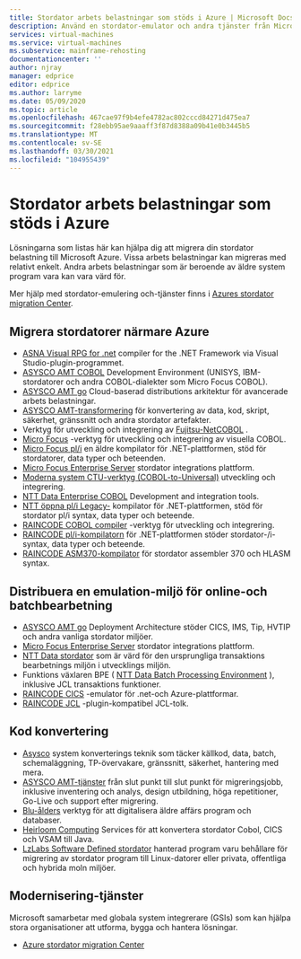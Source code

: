 ```yaml
---
title: Stordator arbets belastningar som stöds i Azure | Microsoft Docs
description: Använd en stordator-emulator och andra tjänster från Microsofts partner för att vara värd för dina stordator arbets belastningar, till exempel IBM Z-baserade system med hjälp av Microsoft Azure.
services: virtual-machines
ms.service: virtual-machines
ms.subservice: mainframe-rehosting
documentationcenter: ''
author: njray
manager: edprice
editor: edprice
ms.author: larryme
ms.date: 05/09/2020
ms.topic: article
ms.openlocfilehash: 467cae97f9b4efe4782ac802cccd84271d475ea7
ms.sourcegitcommit: f28ebb95ae9aaaff3f87d8388a09b41e0b3445b5
ms.translationtype: MT
ms.contentlocale: sv-SE
ms.lasthandoff: 03/30/2021
ms.locfileid: "104955439"
---
```

# <a name="mainframe-workloads-supported-on-azure"></a>Stordator arbets belastningar som stöds i Azure

Lösningarna som listas här kan hjälpa dig att migrera din stordator belastning till Microsoft Azure. Vissa arbets belastningar kan migreras med relativt enkelt. Andra arbets belastningar som är beroende av äldre system program vara kan vara värd för. 

Mer hjälp med stordator-emulering och-tjänster finns i [Azures stordator migration Center](https://azure.microsoft.com/migration/mainframe/).

## <a name="migrate-mainframe-closer-to-azure"></a>Migrera stordatorer närmare Azure

- [ASNA Visual RPG for .net](https://asna.com/us/products/visual-rpg) compiler for the .NET Framework via Visual Studio-plugin-programmet.
- [ASYSCO AMT COBOL](https://www.asysco.com/cobol/) Development Environment (UNISYS, IBM-stordatorer och andra COBOL-dialekter som Micro Focus COBOL).
- [ASYSCO AMT go](https://www.asysco.com/amt-go/) Cloud-baserad distributions arkitektur för avancerade arbets belastningar.
- [ASYSCO AMT-transformering](https://www.asysco.com/amt-transform/) för konvertering av data, kod, skript, säkerhet, gränssnitt och andra stordator artefakter.
- Verktyg för utveckling och integrering av [Fujitsu-NetCOBOL](https://www.fujitsu.com/global/products/software/developer-tool/netcobol/) .
- [Micro Focus](https://www.microfocus.com/products/visual-cobol/) -verktyg för utveckling och integrering av visuella COBOL.
- [Micro Focus pl/i](https://www.microfocus.com/campaign/download/pli-modernization/) en äldre kompilator för .NET-plattformen, stöd för stordatorer, data typer och beteenden.
- [Micro Focus Enterprise Server](https://www.microfocus.com/products/enterprise-suite/enterprise-server/) stordator integrations plattform.
- [Moderna system CTU-verktyg (COBOL-to-Universal)](https://modernsystems.com/automatic-cobol-to-java-conversion/) utveckling och integrering.
- [NTT Data Enterprise COBOL](https://us.nttdata.com/en/digital/application-development-and-modernization) Development and integration tools.
- [NTT öppna pl/i Legacy-](https://us.nttdata.com/en/digital/application-development-and-modernization) kompilator för .NET-plattformen, stöd för stordator pl/i syntax, data typer och beteende.
- [RAINCODE COBOL compiler](https://www.raincode.com/products/cobol/) -verktyg för utveckling och integrering.
- [RAINCODE pl/i-kompilatorn](https://www.raincode.com/products/pli/) för .NET-plattformen stöder stordator-/i-syntax, data typer och beteende.
- [RAINCODE ASM370-kompilator](https://www.raincode.com/technical-landscape/asm370/) för stordator assembler 370 och HLASM syntax.

## <a name="deploy-an-emulation-environment-for-online-and-batch-processing"></a>Distribuera en emulation-miljö för online-och batchbearbetning

- [ASYSCO AMT go](https://www.asysco.com/amt-go/) Deployment Architecture stöder CICS, IMS, Tip, HVTIP och andra vanliga stordator miljöer.
- [Micro Focus Enterprise Server](https://www.microfocus.com/products/enterprise-suite/enterprise-server/) stordator integrations plattform.
- [NTT Data stordator](https://us.nttdata.com/en/-/media/assets/white-paper/apps-mainframe-re-hosting-development-environment-whitepaper.pdf) som är värd för den ursprungliga transaktions bearbetnings miljön i utvecklings miljön.
- Funktions växlaren BPE ( [NTT Data Batch Processing Environment](https://us.nttdata.com/en/-/media/assets/white-paper/apps-mainframe-re-hosting-development-environment-whitepaper.pdf) ), inklusive JCL transaktions funktioner.
- [RAINCODE CICS](https://www.raincode.com/technical-landscape/cics/) -emulator för .net-och Azure-plattformar.
- [RAINCODE JCL](https://www.raincode.com/products/jcl/) -plugin-kompatibel JCL-tolk.

## <a name="code-conversion"></a>Kod konvertering

- [Asysco](https://www.asysco.com/azure-cloud/) system konverterings teknik som täcker källkod, data, batch, schemaläggning, TP-övervakare, gränssnitt, säkerhet, hantering med mera.
- [ASYSCO AMT-tjänster](https://www.asysco.com/migration-services/) från slut punkt till slut punkt för migreringsjobb, inklusive inventering och analys, design utbildning, höga repetitioner, Go-Live och support efter migrering.
- [Blu-ålders](https://www.bluage.com/) verktyg för att digitalisera äldre affärs program och databaser.
- [Heirloom Computing](https://www.heirloomcomputing.com/tag/convert-cobol-to-java/) Services för att konvertera stordator Cobol, CICS och VSAM till Java.
- [LzLabs Software Defined stordator](https://www.lzlabs.com/) hanterad program varu behållare för migrering av stordator program till Linux-datorer eller privata, offentliga och hybrida moln miljöer.

## <a name="modernization-services"></a>Modernisering-tjänster

Microsoft samarbetar med globala system integrerare (GSIs) som kan hjälpa stora organisationer att utforma, bygga och hantera lösningar. 

- [Azure stordator migration Center](https://azure.microsoft.com/migration/mainframe/)
